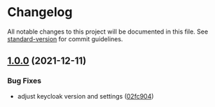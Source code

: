 # Changelog

All notable changes to this project will be documented in this file. See [standard-version](https://github.com/conventional-changelog/standard-version) for commit guidelines.

## [1.0.0](https://github.com/innovation-hub-bergisches-rheinland/prox-job-service/compare/v0.2.0...v1.0.0) (2021-12-11)

### Bug Fixes

- adjust keycloak version and settings ([02fc904](https://github.com/innovation-hub-bergisches-rheinland/prox-job-service/commit/02fc904bc52dc1067e0bb85e0d39fdbedf92fe78))
